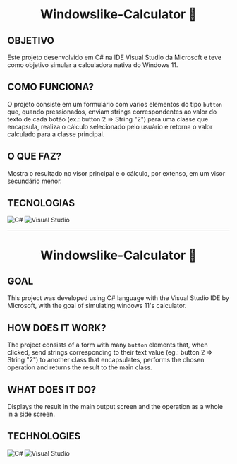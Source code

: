 <h1 align="center">Windowslike-Calculator 🧮</h1>

## OBJETIVO
  Este projeto desenvolvido em C# na IDE Visual Studio da Microsoft e teve como objetivo simular a calculadora nativa do Windows 11.
  
## COMO FUNCIONA?
  O projeto consiste em um formulário com vários elementos do tipo ```button``` que, quando pressionados, enviam strings correspondentes ao valor do texto de cada botão (ex.: button 2 => String "2") para uma classe que encapsula, realiza o cálculo selecionado pelo usuário e retorna o valor calculado para a classe principal.
  
## O QUE FAZ?

  Mostra o resultado no visor principal e o cálculo, por extenso, em um visor secundário menor.

## TECNOLOGIAS

  ![C#](https://img.shields.io/badge/c%23-%23239120.svg?style=for-the-badge&logo=csharp&logoColor=white)
  ![Visual Studio](https://img.shields.io/badge/Visual%20Studio-5C2D91.svg?style=for-the-badge&logo=visual-studio&logoColor=white)

----------------------------------------------------------------------------------------------------------------------------------

<h1 align="center">Windowslike-Calculator 🧮</h1>

## GOAL
  This project was developed using C# language with the Visual Studio IDE by Microsoft, with the goal of simulating windows 11's calculator.
  
## HOW DOES IT WORK?
  The project consists of a form with many ```button``` elements that, when clicked, send strings corresponding to their text value (eg.: button 2 => String "2") to another class that encapsulates, performs the chosen operation and returns the result to the main class.
  
## WHAT DOES IT DO?

  Displays the result in the main output screen and the operation as a whole in a side screen.  

## TECHNOLOGIES

  ![C#](https://img.shields.io/badge/c%23-%23239120.svg?style=for-the-badge&logo=csharp&logoColor=white)
  ![Visual Studio](https://img.shields.io/badge/Visual%20Studio-5C2D91.svg?style=for-the-badge&logo=visual-studio&logoColor=white)



